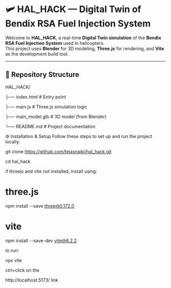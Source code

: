 # 🛩️ HAL_HACK — Digital Twin of Bendix RSA Fuel Injection System

Welcome to **HAL_HACK**, a real-time **Digital Twin simulation** of the **Bendix RSA Fuel Injection System** used in helicopters.  
This project uses **Blender** for 3D modeling, **Three.js** for rendering, and **Vite** as the development build tool.

---

## 📁 Repository Structure


HAL_HACK/

├── index.html          # Entry point

├── main.js             # Three.js simulation logic

├── main_model.glb      # 3D model (from Blender)

└── README.md           # Project documentation


⚙️ Installation & Setup
Follow these steps to set up and run the project locally:

git clone https://github.com/tejasnaikj/hal_hack.git

cd hal_hack

if threejs and vite not installed, install using:

# three.js

npm install --save three@0.172.0

# vite

npm install --save-dev vite@6.2.2

to run:

npx vite

ctrl+click on the 

http://localhost:5173/ link



